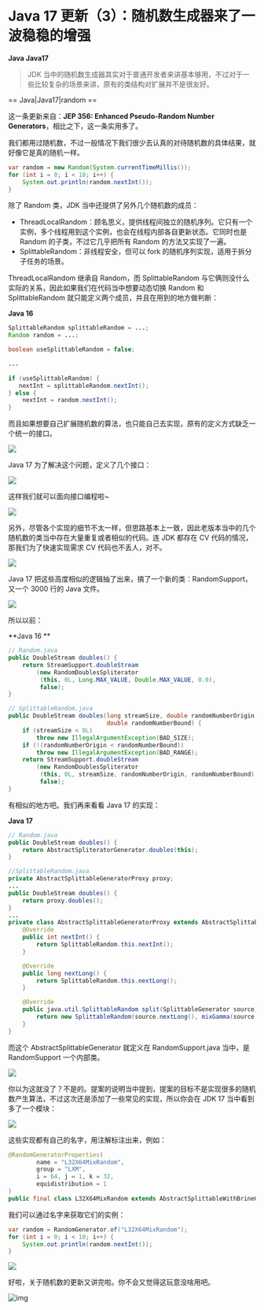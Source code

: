 # Java 17 更新（3）：随机数生成器来了一波稳稳的增强

**Java Java17**

> JDK 当中的随机数生成器其实对于普通开发者来讲基本够用，不过对于一些比较复杂的场景来讲，原有的类结构对扩展并不是很友好。

==  Java|Java17|random ==

<Java17-Updates>

这一条更新来自：**JEP 356: Enhanced Pseudo-Random Number Generators**，相比之下，这一条实用多了。

我们都用过随机数，不过一般情况下我们很少去认真的对待随机数的具体结果，就好像它是真的随机一样。

```java
var random = new Random(System.currentTimeMillis());
for (int i = 0; i < 10; i++) {
    System.out.println(random.nextInt());
}
```

除了 Random 类，JDK 当中还提供了另外几个随机数的成员：

* ThreadLocalRandom：顾名思义，提供线程间独立的随机序列。它只有一个实例，多个线程用到这个实例，也会在线程内部各自更新状态。它同时也是 Random 的子类，不过它几乎把所有 Random 的方法又实现了一遍。
* SplittableRandom：非线程安全，但可以 fork 的随机序列实现，适用于拆分子任务的场景。

ThreadLocalRandom 继承自 Random，而 SplittableRandom 与它俩则没什么实际的关系，因此如果我们在代码当中想要动态切换 Random 和 SplittableRandom 就只能定义两个成员，并且在用到的地方做判断：

**Java 16**

```java
SplittableRandom splittableRandom = ...;
Random random = ...;

boolean useSplittableRandom = false;

...
    
if (useSplittableRandom) {
   nextInt = splittableRandom.nextInt();
} else {
    nextInt = random.nextInt();
}
```

而且如果想要自己扩展随机数的算法，也只能自己去实现，原有的定义方式缺乏一个统一的接口。

![](https://kotlinblog-1251218094.costj.myqcloud.com/6c8656be-f0d8-432e-9bfd-94a1fbd7cd6c/media/Java17-Updates/70DF0D1E.gif)

Java 17 为了解决这个问题，定义了几个接口：

![](https://kotlinblog-1251218094.costj.myqcloud.com/6c8656be-f0d8-432e-9bfd-94a1fbd7cd6c/media/Java17-Updates/image-20210920200204792.png)

这样我们就可以面向接口编程啦~

![](https://kotlinblog-1251218094.costj.myqcloud.com/6c8656be-f0d8-432e-9bfd-94a1fbd7cd6c/media/Java17-Updates/70DF7260.jpg)

另外，尽管各个实现的细节不太一样，但思路基本上一致，因此老版本当中的几个随机数的类当中存在大量重复或者相似的代码。连 JDK 都存在 CV 代码的情况，那我们为了快速实现需求 CV 代码也不丢人，对不。

![](https://kotlinblog-1251218094.costj.myqcloud.com/6c8656be-f0d8-432e-9bfd-94a1fbd7cd6c/media/Java17-Updates/70E0D77D.jpg)

Java 17 把这些高度相似的逻辑抽了出来，搞了一个新的类：RandomSupport，又一个 3000 行的 Java 文件。

![](https://kotlinblog-1251218094.costj.myqcloud.com/6c8656be-f0d8-432e-9bfd-94a1fbd7cd6c/media/Java17-Updates/image-20210920200711381.png)

所以以前：

**Java 16  **

```java
// Random.java
public DoubleStream doubles() {
    return StreamSupport.doubleStream
        (new RandomDoublesSpliterator
         (this, 0L, Long.MAX_VALUE, Double.MAX_VALUE, 0.0),
         false);
}

// SplittableRandom.java
public DoubleStream doubles(long streamSize, double randomNumberOrigin,
                            double randomNumberBound) {
    if (streamSize < 0L)
        throw new IllegalArgumentException(BAD_SIZE);
    if (!(randomNumberOrigin < randomNumberBound))
        throw new IllegalArgumentException(BAD_RANGE);
    return StreamSupport.doubleStream
        (new RandomDoublesSpliterator
         (this, 0L, streamSize, randomNumberOrigin, randomNumberBound),
         false);
}
```

有相似的地方吧。我们再来看看 Java 17 的实现：

**Java  17**

```java
// Random.java
public DoubleStream doubles() {
    return AbstractSpliteratorGenerator.doubles(this);
}

//SplittableRandom.java
private AbstractSplittableGeneratorProxy proxy;
...
public DoubleStream doubles() {
    return proxy.doubles();
}
...
private class AbstractSplittableGeneratorProxy extends AbstractSplittableGenerator {
    @Override
    public int nextInt() {
        return SplittableRandom.this.nextInt();
    }

    @Override
    public long nextLong() {
        return SplittableRandom.this.nextLong();
    }

    @Override
    public java.util.SplittableRandom split(SplittableGenerator source) {
        return new SplittableRandom(source.nextLong(), mixGamma(source.nextLong()));
    }
}
```

而这个 AbstractSplittableGenerator 就定义在 RandomSupport.java 当中，是 RandomSupport 一个内部类。

![](https://kotlinblog-1251218094.costj.myqcloud.com/6c8656be-f0d8-432e-9bfd-94a1fbd7cd6c/media/Java17-Updates/70E83674.jpg)

你以为这就没了？不是的。提案的说明当中提到，提案的目标不是实现很多的随机数产生算法，不过这次还是添加了一些常见的实现，所以你会在 JDK 17 当中看到多了一个模块：

![](https://kotlinblog-1251218094.costj.myqcloud.com/6c8656be-f0d8-432e-9bfd-94a1fbd7cd6c/media/Java17-Updates/image-20210920201524206.png)

这些实现都有自己的名字，用注解标注出来，例如：

```java
@RandomGeneratorProperties(
        name = "L32X64MixRandom",
        group = "LXM",
        i = 64, j = 1, k = 32,
        equidistribution = 1
)
public final class L32X64MixRandom extends AbstractSplittableWithBrineGenerator { ... }
```

我们可以通过名字来获取它们的实例：

```java
var random = RandomGenerator.of("L32X64MixRandom");
for (int i = 0; i < 10; i++) {
    System.out.println(random.nextInt());
}
```

![](https://kotlinblog-1251218094.costj.myqcloud.com/6c8656be-f0d8-432e-9bfd-94a1fbd7cd6c/media/Java17-Updates/70EF16B5.jpg)

好啦，关于随机数的更新又讲完啦。你不会又觉得这玩意没啥用吧。

![img](https://kotlinblog-1251218094.costj.myqcloud.com/6c8656be-f0d8-432e-9bfd-94a1fbd7cd6c/media/Java17-Updates-03-random/07E713C6.jpg)

